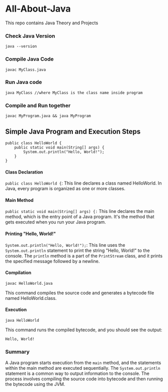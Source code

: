 # All-About-Java

This repo contains Java Theory and Projects

### Check Java Version

```
java --version
```

### Compile Java Code

```
javac MyClass.java
```

### Run Java code

```
java MyClass //where MyClass is the class name inside program
```

### Compile and Run together

```
javac MyProgram.java && java MyProgram
```

## Simple Java Program and Execution Steps

```
public class HelloWorld {
    public static void main(String[] args) {
        System.out.println("Hello, World!");
    }
}

```

#### Class Declaration

`public class HelloWorld {`: This line declares a class named HelloWorld. In Java, every program is organized as one or more classes.

#### Main Method

`public static void main(String[] args) {:` This line declares the main method, which is the entry point of a Java program. It's the method that gets executed when you run your Java program.

#### Printing "Hello, World!"

`System.out.println("Hello, World!");`: This line uses the `System.out.println` statement to print the string "Hello, World!" to the console. The `println` method is a part of the `PrintStream` class, and it prints the specified message followed by a newline.

#### Compilation

```
javac HelloWorld.java
```

This command compiles the source code and generates a bytecode file named HelloWorld.class.

#### Execution

```
java HelloWorld
```

This command runs the compiled bytecode, and you should see the output:

```
Hello, World!
```

### Summary

A Java program starts execution from the `main` method, and the statements within the main method are executed sequentially. The `System.out.println` statement is a common way to output information to the console. The process involves compiling the source code into bytecode and then running the bytecode using the JVM.
